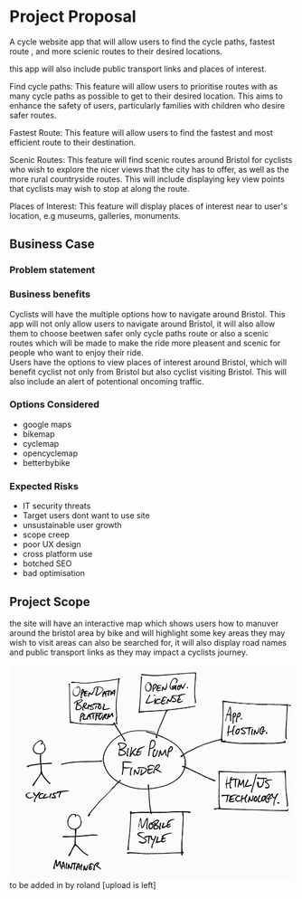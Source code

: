 # Project Proposal
A cycle website app that will allow users to find the cycle paths, fastest route , and more scienic routes to their desired locations.
 
this app will also include public transport links and places of interest.

<!---route with the lowest inclines--->

Find cycle paths:
This feature will allow users to prioritise routes with as many cycle paths as possible to get to their desired location. This aims to enhance the safety of users, particularly families with children who desire safer routes.

Fastest Route:
This feature will allow users to find the fastest and most efficient route to their destination. 

Scenic Routes:
This feature will find scenic routes around Bristol for cyclists who wish to explore the nicer views that the city has to offer, as well as the more rural countryside routes. This will include displaying key view points that cyclists may wish to stop at along the route.

Places of Interest: 
This feature will display places of interest near to user's location, e.g museums, galleries, monuments.
<!--- 
Lowest Inclanes:
this feature will allow users to find the routes with lowest incline to their destination
 -->


## Business Case
<!--will people use it? is it financially viable? how do you implement it? --->

### Problem statement



### Business benefits
Cyclists will have the multiple options how to navigate around Bristol. 
This app will not only allow users to navigate around Bristol, it will also allow them to choose beetwen safer only cycle paths route or also a scenic routes which will be made to make the ride more pleasent and scenic for people who want to enjoy their ride.  
Users have the options to view places of interest around Bristol, which will benefit cyclist not only from Bristol but also cyclist visiting Bristol. 
This will also include an alert of potentional oncoming traffic. 



### Options Considered
- google maps
- bikemap
- cyclemap
- opencyclemap
- betterbybike

### Expected Risks
- IT security threats
- Target users dont want to use site
- unsustainable user growth
- scope creep
- poor UX design
- cross platform use 
- botched SEO
- bad optimisation 

## Project Scope
the site will have an interactive map which shows users how to manuver around the bristol area by bike and will highlight some key areas they may wish to visit areas can also be searched for, it will also display road names and public transport links as they may impact a cyclists journey.

![Insert your Context Diagram Here](images/context.png)
to be added in by roland [upload is left]
